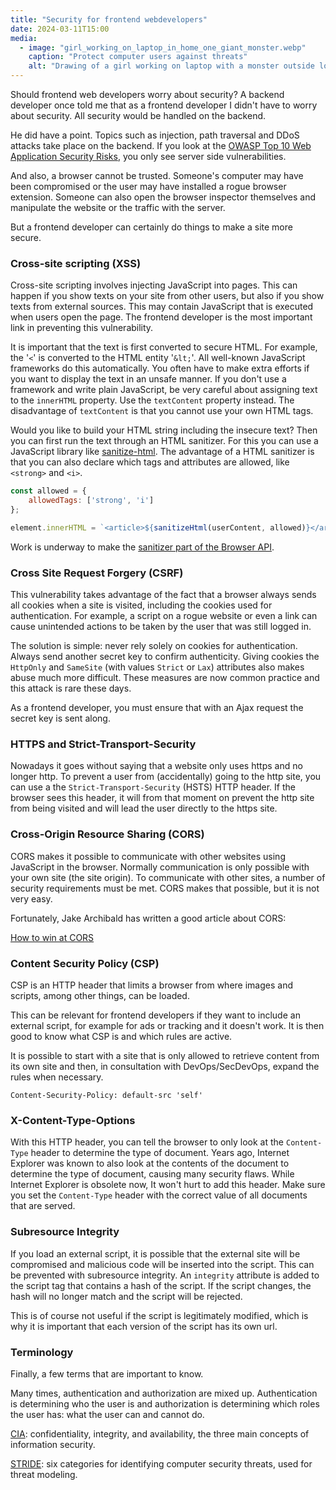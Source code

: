 ```yaml
---
title: "Security for frontend webdevelopers"
date: 2024-03-11T15:00
media:
  - image: "girl_working_on_laptop_in_home_one_giant_monster.webp"
    caption: "Protect computer users against threats"
    alt: "Drawing of a girl working on laptop with a monster outside looking at her" 
---
```


Should frontend web developers worry about security?
A backend developer once told me that as a frontend developer I didn't have to worry
about security. All security would be handled on the backend.

He did have a point. Topics such as injection, path traversal and DDoS attacks take place on the backend.
If you look at the [OWASP Top 10 Web Application Security Risks](https://owasp.org/www-project-top-ten/),
you only see server side vulnerabilities.

And also, a browser cannot be trusted. Someone's computer may have been compromised or the user may have installed a rogue browser extension.
Someone can also open the browser inspector themselves and manipulate the website or the traffic with the server.

But a frontend developer can certainly do things to make a site more secure.

### Cross-site scripting (XSS)

Cross-site scripting involves injecting JavaScript into pages.
This can happen if you show texts on your site from other users, but also if you show texts from external sources.
This may contain JavaScript that is executed when users open the page.
The frontend developer is the most important link in preventing this vulnerability.

It is important that the text is first converted to secure HTML.
For example, the '`<`' is converted to the HTML entity '`&lt;`'.
All well-known JavaScript frameworks do this automatically. You often have to make extra efforts if you want to display the text in an unsafe manner.
If you don't use a framework and write plain JavaScript, be very careful about assigning text to the `innerHTML` property.
Use the `textContent` property instead. The disadvantage of `textContent` is that you cannot use your own HTML tags.

Would you like to build your HTML string including the insecure text? Then you can first run the text through an HTML sanitizer.
For this you can use a JavaScript library like [sanitize-html](https://www.npmjs.com/package/sanitize-html).
The advantage of a HTML sanitizer is that you can also declare which tags and attributes are allowed, like `<strong>` and `<i>`.

```javascript
const allowed = {
    allowedTags: ['strong', 'i']
};

element.innerHTML = `<article>${sanitizeHtml(userContent, allowed)}</article>`;
```

Work is underway to make the [sanitizer part of the Browser API](https://wicg.github.io/sanitizer-api/).

### Cross Site Request Forgery (CSRF)

This vulnerability takes advantage of the fact that a browser always sends all cookies when a site is visited,
including the cookies used for authentication.
For example, a script on a rogue website or even a link can cause unintended actions to be taken by the user that was still logged in.

The solution is simple: never rely solely on cookies for authentication.
Always send another secret key to confirm authenticity.
Giving cookies the `HttpOnly` and `SameSite` (with values `Strict` or `Lax`) attributes also makes abuse much more difficult.
These measures are now common practice and this attack is rare these days.

As a frontend developer, you must ensure that with an Ajax request
the secret key is sent along.

### HTTPS and Strict-Transport-Security

Nowadays it goes without saying that a website only uses https and no longer http.
To prevent a user from (accidentally) going to the http site, you can use a
the `Strict-Transport-Security` (HSTS) HTTP header. If the browser sees this header, it will from that moment on
prevent the http site from being visited and will lead the user directly to the https site.

### Cross-Origin Resource Sharing (CORS)

CORS makes it possible to communicate with other websites using JavaScript in the browser.
Normally communication is only possible with your own site (the site origin).
To communicate with other sites, a number of security requirements must be met.
CORS makes that possible, but it is not very easy.

Fortunately, Jake Archibald has written a good article about CORS:

[How to win at CORS](https://jakearchibald.com/2021/cors/)

### Content Security Policy (CSP)

CSP is an HTTP header that limits a browser from where images and scripts, among other things, can be loaded.

This can be relevant for frontend developers if they want to include an external script, for example
for ads or tracking and it doesn't work. It is then good to know what CSP is and which rules are active.

It is possible to start with a site that is only allowed to retrieve content from its own site and then, in
consultation with DevOps/SecDevOps, expand the rules when necessary.

```http request
Content-Security-Policy: default-src 'self'
```

### X-Content-Type-Options

With this HTTP header, you can tell the browser to only look at the `Content-Type` header to determine the type of document.
Years ago, Internet Explorer was known to also look at the contents of the document to determine the type of document,
causing many security flaws. While Internet Explorer is obsolete now, It won't hurt to add this header.
Make sure you set the `Content-Type` header with the correct value of all documents that are served.

### Subresource Integrity

If you load an external script, it is possible that the external site will be compromised and malicious code will be inserted into the script.
This can be prevented with subresource integrity. An `integrity` attribute is added to the script tag that
contains a hash of the script. If the script changes, the hash will no longer match and the script will be rejected.

This is of course not useful if the script is legitimately modified, which is why it is important that each version of the script has its own url.

### Terminology

Finally, a few terms that are important to know.

Many times, authentication and authorization are mixed up.
Authentication is determining who the user is and authorization is determining which roles the user has: what the user can and cannot do.

[CIA](https://www.techtarget.com/whatis/definition/Confidentiality-integrity-and-availability-CIA): confidentiality, integrity, and availability, the three main concepts of information security.

[STRIDE](https://en.wikipedia.org/wiki/STRIDE_(security)): six categories for identifying computer security threats, used for threat modeling.
